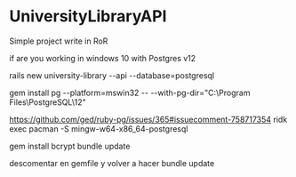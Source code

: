 # UniversityLibraryAPI
Simple project write in RoR

if are you working in windows 10 with Postgres v12


rails new university-library --api --database=postgresql

gem install pg --platform=mswin32 -- --with-pg-dir="C:\Program Files\PostgreSQL\12"

https://github.com/ged/ruby-pg/issues/365#issuecomment-758717354
ridk exec pacman -S mingw-w64-x86_64-postgresql


gem install bcrypt
bundle update

descomentar en gemfile y volver a hacer 
bundle update